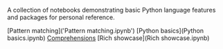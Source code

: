 A collection of notebooks demonstrating basic Python language features and packages for personal reference.

[Pattern matching]('Pattern matching.ipynb')
[Python basics](Python basics.ipynb)
[Comprehensions](Comprehensions.ipynb)
[Rich showcase](Rich showcase.ipynb)
